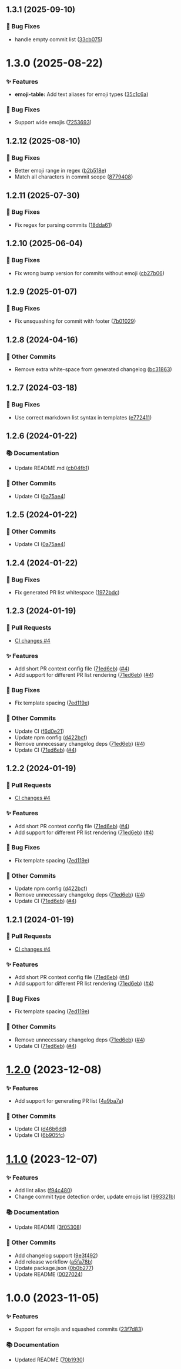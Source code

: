 ## 1.3.1 (2025-09-10)

### 🐛 Bug Fixes

- handle empty commit list ([33cb075](https://github.com/localazy/conventional-changelog-preset/commit/33cb075))

# 1.3.0 (2025-08-22)

### ✨ Features

- **emoji-table:** Add text aliases for emoji types ([35c1c6a](https://github.com/localazy/conventional-changelog-preset/commit/35c1c6a))

### 🐛 Bug Fixes

- Support wide emojis ([7253693](https://github.com/localazy/conventional-changelog-preset/commit/7253693))

## 1.2.12 (2025-08-10)

### 🐛 Bug Fixes

- Better emoji range in regex ([b2b518e](https://github.com/localazy/conventional-changelog-preset/commit/b2b518e))
- Match all characters in commit scope ([8779408](https://github.com/localazy/conventional-changelog-preset/commit/8779408))

## 1.2.11 (2025-07-30)

### 🐛 Bug Fixes

- Fix regex for parsing commits ([18dda61](https://github.com/localazy/conventional-changelog-preset/commit/18dda61))

## 1.2.10 (2025-06-04)

### 🐛 Bug Fixes

- Fix wrong bump version for commits without emoji ([cb27b06](https://github.com/localazy/conventional-changelog-preset/commit/cb27b06))

## 1.2.9 (2025-01-07)

### 🐛 Bug Fixes

- Fix unsquashing for commit with footer ([7b01029](https://github.com/localazy/conventional-changelog-preset/commit/7b01029))

## 1.2.8 (2024-04-16)



### 🧰 Other Commits

- Remove extra white-space from generated changelog ([bc31863](https://github.com/localazy/conventional-changelog-preset/commit/bc31863))

## 1.2.7 (2024-03-18)



### 🐛 Bug Fixes

- Use correct markdown list syntax in templates ([e772411](https://github.com/localazy/conventional-changelog-preset/commit/e772411))

## 1.2.6 (2024-01-22)



### 📚 Documentation

* Update README.md ([cb04fb1](https://github.com/localazy/conventional-changelog-preset/commit/cb04fb1))


### 🧰 Other Commits

* Update CI ([0a75ae4](https://github.com/localazy/conventional-changelog-preset/commit/0a75ae4))

## 1.2.5 (2024-01-22)



### 🧰 Other Commits

* Update CI ([0a75ae4](https://github.com/localazy/conventional-changelog-preset/commit/0a75ae4))

## 1.2.4 (2024-01-22)



### 🐛 Bug Fixes

* Fix generated PR list whitespace ([1972bdc](https://github.com/localazy/conventional-changelog-preset/commit/1972bdc))

## 1.2.3 (2024-01-19)

### 🔀 Pull Requests

* [CI changes #4](https://github.com/localazy/conventional-changelog-preset/pull/4)


### ✨ Features

* Add short PR context config file ([71ed6eb](https://github.com/localazy/conventional-changelog-preset/commit/71ed6eb)) ([#4](https://github.com/localazy/conventional-changelog-preset/pull/4))
* Add support for different PR list rendering ([71ed6eb](https://github.com/localazy/conventional-changelog-preset/commit/71ed6eb)) ([#4](https://github.com/localazy/conventional-changelog-preset/pull/4))


### 🐛 Bug Fixes

* Fix template spacing ([7ed119e](https://github.com/localazy/conventional-changelog-preset/commit/7ed119e))


### 🧰 Other Commits

* Update CI ([f6d0e21](https://github.com/localazy/conventional-changelog-preset/commit/f6d0e21))
* Update npm config ([d422bcf](https://github.com/localazy/conventional-changelog-preset/commit/d422bcf))
* Remove unnecessary changelog deps ([71ed6eb](https://github.com/localazy/conventional-changelog-preset/commit/71ed6eb)) ([#4](https://github.com/localazy/conventional-changelog-preset/pull/4))
* Update CI ([71ed6eb](https://github.com/localazy/conventional-changelog-preset/commit/71ed6eb)) ([#4](https://github.com/localazy/conventional-changelog-preset/pull/4))

## 1.2.2 (2024-01-19)

### 🔀 Pull Requests

* [CI changes #4](https://github.com/localazy/conventional-changelog-preset/pull/4)


### ✨ Features

* Add short PR context config file ([71ed6eb](https://github.com/localazy/conventional-changelog-preset/commit/71ed6eb)) ([#4](https://github.com/localazy/conventional-changelog-preset/pull/4))
* Add support for different PR list rendering ([71ed6eb](https://github.com/localazy/conventional-changelog-preset/commit/71ed6eb)) ([#4](https://github.com/localazy/conventional-changelog-preset/pull/4))


### 🐛 Bug Fixes

* Fix template spacing ([7ed119e](https://github.com/localazy/conventional-changelog-preset/commit/7ed119e))


### 🧰 Other Commits

* Update npm config ([d422bcf](https://github.com/localazy/conventional-changelog-preset/commit/d422bcf))
* Remove unnecessary changelog deps ([71ed6eb](https://github.com/localazy/conventional-changelog-preset/commit/71ed6eb)) ([#4](https://github.com/localazy/conventional-changelog-preset/pull/4))
* Update CI ([71ed6eb](https://github.com/localazy/conventional-changelog-preset/commit/71ed6eb)) ([#4](https://github.com/localazy/conventional-changelog-preset/pull/4))

## 1.2.1 (2024-01-19)

### 🔀 Pull Requests

* [CI changes #4](https://github.com/localazy/conventional-changelog-preset/pull/4)


### ✨ Features

* Add short PR context config file ([71ed6eb](https://github.com/localazy/conventional-changelog-preset/commit/71ed6eb)) ([#4](https://github.com/localazy/conventional-changelog-preset/pull/4))
* Add support for different PR list rendering ([71ed6eb](https://github.com/localazy/conventional-changelog-preset/commit/71ed6eb)) ([#4](https://github.com/localazy/conventional-changelog-preset/pull/4))


### 🐛 Bug Fixes

* Fix template spacing ([7ed119e](https://github.com/localazy/conventional-changelog-preset/commit/7ed119e))


### 🧰 Other Commits

* Remove unnecessary changelog deps ([71ed6eb](https://github.com/localazy/conventional-changelog-preset/commit/71ed6eb)) ([#4](https://github.com/localazy/conventional-changelog-preset/pull/4))
* Update CI ([71ed6eb](https://github.com/localazy/conventional-changelog-preset/commit/71ed6eb)) ([#4](https://github.com/localazy/conventional-changelog-preset/pull/4))

# [1.2.0](https://github.com/localazy/conventional-changelog-preset/compare/1.1.0...1.2.0) (2023-12-08)

### ✨ Features

* Add support for generating PR list ([4a9ba7a](https://github.com/localazy/conventional-changelog-preset/commit/4a9ba7a))


### 🧰 Other Commits

* Update CI ([d46b6dd](https://github.com/localazy/conventional-changelog-preset/commit/d46b6dd))
* Update CI ([6b905fc](https://github.com/localazy/conventional-changelog-preset/commit/6b905fc))

# [1.1.0](https://github.com/localazy/conventional-changelog-preset/compare/1.0.0...1.1.0) (2023-12-07)

### ✨ Features

* Add lint alias ([f94c480](https://github.com/localazy/conventional-changelog-preset/commit/f94c480))
* Change commit type detection order, update emojis list ([993321b](https://github.com/localazy/conventional-changelog-preset/commit/993321b))


### 📚 Documentation

* Update README ([3f05308](https://github.com/localazy/conventional-changelog-preset/commit/3f05308))


### 🧰 Other Commits

* Add changelog support ([9e3f492](https://github.com/localazy/conventional-changelog-preset/commit/9e3f492))
* Add release workflow ([a5fa78b](https://github.com/localazy/conventional-changelog-preset/commit/a5fa78b))
* Update package.json ([0b0b277](https://github.com/localazy/conventional-changelog-preset/commit/0b0b277))
* Update README ([0027024](https://github.com/localazy/conventional-changelog-preset/commit/0027024))

# 1.0.0 (2023-11-05)

### ✨ Features

* Support for emojis and squashed commits ([23f7d83](https://github.com/localazy/conventional-changelog-preset/commit/23f7d83))


### 📚 Documentation

* Updated README ([70b1930](https://github.com/localazy/conventional-changelog-preset/commit/70b1930))

